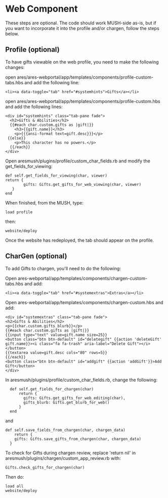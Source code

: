 # Web Component

These steps are optional. The code should work MUSH-side as-is, but if you want to incorporate it into the profile and/or chargen, follow the steps below.

## Profile (optional)
To have gifts viewable on the web profile, you need to make the following changes:

open ares/ares-webportal/app/templates/components/profile-custom-tabs.hbs and add the following line:

    <li><a data-toggle="tab" href="#systemhints">Gifts</a></li>

open ares/ares-webportal/app/templates/components/profile-custom.hbs and add the following lines:

    <div id="systemhints" class="tab-pane fade">
      <h2>Gifts & Abilities</h2>
      {{#each char.custom.gifts as |gift|}}
        <h3>{{gift.name}}</h3>
        <p>{{{ansi-format text=gift.desc}}}</p>
     {{else}}
        <p>This character has no powers.</p>
      {{/each}}
    </div>

Open aresmush/plugins/profile/custom_char_fields.rb and modify the get_fields_for_viewing:

    def self.get_fields_for_viewing(char, viewer)
    return {
            gifts: Gifts.get_gifts_for_web_viewing(char, viewer)
       }
    end

When finished, from the MUSH, type:

    load profile

then:

    website/deploy
    

Once the website has redeployed, the tab should appear on the profile.

## CharGen (optional)
To add Gifts to chargen, you'll need to do the following:

Open ares-webportal/app/templates/components/chargen-custom-tabs.hbs and add:

    <li><a data-toggle="tab" href="#systemextras">Extras</a></li>

Open ares-webportal/app/templates/components/chargen-custom.hbs and add:

    <div id="systemextras" class="tab-pane fade">
    <h2>Gifts & Abilities</h2>
    <p>{{char.custom.gifts_blurb}}</p>
    {{#each char.custom.gifts as |gift|}}
    {{input type="text" value=gift.name size=25}}
    <button class="btn btn-default" id="deletegift" {{action 'deleteGift' gift.name}}><i class="fa fa-trash" aria-label="Delete Gift"></i></button>
    {{textarea value=gift.desc cols="80" rows=5}}
    {{/each}}
    <button class="btn btn-default" id="addgift" {{action 'addGift'}}>Add Gift</button>
    </div>

In aresmush/plugins/profile/custom_char_fields.rb, change the following:

      def self.get_fields_for_chargen(char)
          return {
            gifts: Gifts.get_gifts_for_web_editing(char),
            gifts_blurb: Gifts.get_blurb_for_web()
          }
      end
      
and

    def self.save_fields_from_chargen(char, chargen_data)
        return {
        gifts: Gifts.save_gifts_from_chargen(char, chargen_data)
      }
      
To check for Gifts during chargen review, replace 'return nil' in aresmush/plugins/chargen/custom_app_review.rb with:

    Gifts.check_gifts_for_chargen(char)

Then do:

    load all
    website/deploy
